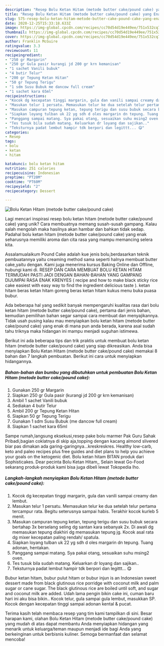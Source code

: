 ```yaml
---
description: "Resep Bolu Ketan Hitam (metode butter cake/pound cake) yang Enak Banget"
title: "Resep Bolu Ketan Hitam (metode butter cake/pound cake) yang Enak Banget"
slug: 575-resep-bolu-ketan-hitam-metode-butter-cake-pound-cake-yang-enak-banget
date: 2020-12-25T15:33:18.633Z
image: https://img-global.cpcdn.com/recipes/cc70d54d19e449ee/751x532cq70/bolu-ketan-hitam-metode-butter-cakepound-cake-foto-resep-utama.jpg
thumbnail: https://img-global.cpcdn.com/recipes/cc70d54d19e449ee/751x532cq70/bolu-ketan-hitam-metode-butter-cakepound-cake-foto-resep-utama.jpg
cover: https://img-global.cpcdn.com/recipes/cc70d54d19e449ee/751x532cq70/bolu-ketan-hitam-metode-butter-cakepound-cake-foto-resep-utama.jpg
author: Franklin McGuire
ratingvalue: 3.3
reviewcount: 11
recipeingredient:
- "250 gr Margarin"
- "250 gr Gula pasir kurangi jd 200 gr krn kemanisan"
- "1 sachet Vanili bubuk"
- "4 butir Telur"
- "200 gr Tepung Ketan Hitan"
- "50 gr Tepung Terigu"
- "1 sdm Susu Bubuk me dancow full cream"
- "1 sachet kara 65ml"
recipeinstructions:
- "Kocok dg kecepatan tinggi margarin, gula dan vanili sampai creamy dan lembut."
- "Masukan telur 1 persatu. Memasukan telur ke dua setelah telur pertama tercampur rata. Begitu seterusnya sampai habis. Terakhir kocok kurleb 5 menit."
- "Masukan campuran tepung ketan, tepung terigu dan susu bubuk secara bertahap 3x berselang seling dg santan kara sebanyak 2x. Di awali dg memasukan tepung diakhiri dg memasukan tepung jg. Kocok asal rata dg mixer kecepatan paling rendah/ spatula."
- "Siapkan loyang tulban uk 22 yg sdh d oles margarin dn tepung. Tuang adonan, hentakan."
- "Panggang sampai matang. Sya pakai otang, sesuaikan suhu msing2 oven."
- "Tes tusuk bila sudah matang. Keluarkan dr loyang dan sajikan.."
- "Teksturnya padat lembut hampir tdk berpori dan legittt... 😋"
categories:
- Resep
tags:
- bolu
- ketan
- hitam

katakunci: bolu ketan hitam 
nutrition: 251 calories
recipecuisine: Indonesian
preptime: "PT20M"
cooktime: "PT60M"
recipeyield: "2"
recipecategory: Dessert

---
```



![Bolu Ketan Hitam (metode butter cake/pound cake)](https://img-global.cpcdn.com/recipes/cc70d54d19e449ee/751x532cq70/bolu-ketan-hitam-metode-butter-cakepound-cake-foto-resep-utama.jpg)

Lagi mencari inspirasi resep bolu ketan hitam (metode butter cake/pound cake) yang unik? Cara membuatnya memang susah-susah gampang. Kalau salah mengolah maka hasilnya akan hambar dan bahkan tidak sedap. Padahal bolu ketan hitam (metode butter cake/pound cake) yang enak seharusnya memiliki aroma dan cita rasa yang mampu memancing selera kita.

Assalamualaikum Pound Cake adalah kue jenis bolu,berdasarkan teknik pembuatannya yaitu creaming method sama seperti halnya membuat butter cake,yaitu dengan. Kami juga menerima kursus Baking Online dan Offline, hubungi kami di. RESEP DAN CARA MEMBUAT BOLU KETAN HITAM TERMUDAH PASTI JADI DENGAN BAHAN-BAHAN YANG GAMPANG DIJUMPAI RASA ENAK KRENYES ( recipe and how to make black sticky rice cake easiest with easy way to find the ingredient delicious taste ). ketan hitam beras ketan hitam goreng beras ketan hitam kukus menu buka puasa bubur.

Ada beberapa hal yang sedikit banyak mempengaruhi kualitas rasa dari bolu ketan hitam (metode butter cake/pound cake), pertama dari jenis bahan, kemudian pemilihan bahan segar sampai cara membuat dan menyajikannya. Tidak usah pusing kalau mau menyiapkan bolu ketan hitam (metode butter cake/pound cake) yang enak di mana pun anda berada, karena asal sudah tahu triknya maka hidangan ini mampu menjadi suguhan istimewa.


Berikut ini ada beberapa tips dan trik praktis untuk membuat bolu ketan hitam (metode butter cake/pound cake) yang siap dikreasikan. Anda bisa menyiapkan Bolu Ketan Hitam (metode butter cake/pound cake) memakai 8 bahan dan 7 langkah pembuatan. Berikut ini cara untuk menyiapkan hidangannya.

<!--inarticleads1-->

##### Bahan-bahan dan bumbu yang dibutuhkan untuk pembuatan Bolu Ketan Hitam (metode butter cake/pound cake):

1. Gunakan 250 gr Margarin
1. Siapkan 250 gr Gula pasir (kurangi jd 200 gr krn kemanisan)
1. Ambil 1 sachet Vanili bubuk
1. Sediakan 4 butir Telur
1. Ambil 200 gr Tepung Ketan Hitan
1. Siapkan 50 gr Tepung Terigu
1. Gunakan 1 sdm Susu Bubuk (me dancow full cream)
1. Siapkan 1 sachet kara 65ml


Sampe rumah,langsung eksekusi,resep pake bolu marmer Pak Guru Sahak Pribadi,bagian coklatnya di skip aja,topping dengan kacang almond slivered biar pas dimakan ada garing-garingnya…kreskreskres. Healthy low-carb, keto and paleo recipes plus free guides and diet plans to help you achieve your goals on the ketogenic diet. Bolu ketan hitam BITAN produk dari Sophisticakes. Dear pecinta Bolu Ketan Hitam,, Selain lewat Go-Food sekarang produk-produk kami bisa juga dibeli lewat Tokopedia lho. 

<!--inarticleads2-->

##### Langkah-langkah menyiapkan Bolu Ketan Hitam (metode butter cake/pound cake):

1. Kocok dg kecepatan tinggi margarin, gula dan vanili sampai creamy dan lembut.
1. Masukan telur 1 persatu. Memasukan telur ke dua setelah telur pertama tercampur rata. Begitu seterusnya sampai habis. Terakhir kocok kurleb 5 menit.
1. Masukan campuran tepung ketan, tepung terigu dan susu bubuk secara bertahap 3x berselang seling dg santan kara sebanyak 2x. Di awali dg memasukan tepung diakhiri dg memasukan tepung jg. Kocok asal rata dg mixer kecepatan paling rendah/ spatula.
1. Siapkan loyang tulban uk 22 yg sdh d oles margarin dn tepung. Tuang adonan, hentakan.
1. Panggang sampai matang. Sya pakai otang, sesuaikan suhu msing2 oven.
1. Tes tusuk bila sudah matang. Keluarkan dr loyang dan sajikan..
1. Teksturnya padat lembut hampir tdk berpori dan legittt... 😋


Bubur ketan hitam, bubur pulut hitam or bubur injun is an Indonesian sweet dessert made from black glutinous rice porridge with coconut milk and palm sugar or cane sugar. The black glutinous rice are boiled until soft, and sugar and coconut milk are added. Udah lama pengin bikin cake ini, cuman baru hari ini aku bisa bikin.. Kocok telur, gula sampai gula lembut, masukkan SP. Kocok dengan kecepatan tinggi sampai adonan kental &amp; pucat. 

Terima kasih telah membaca resep yang tim kami tampilkan di sini. Besar harapan kami, olahan Bolu Ketan Hitam (metode butter cake/pound cake) yang mudah di atas dapat membantu Anda menyiapkan hidangan yang menarik untuk keluarga/teman maupun menjadi ide bagi Anda yang berkeinginan untuk berbisnis kuliner. Semoga bermanfaat dan selamat mencoba!
